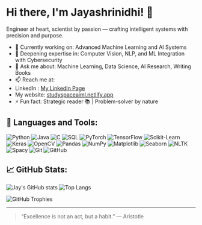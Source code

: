# Hi there, I'm Jayashrinidhi! 👋

Engineer at heart, scientist by passion — crafting intelligent systems with precision and purpose.

- 🔭 Currently working on: Advanced Machine Learning and AI Systems
- 🌱 Deepening expertise in: Computer Vision, NLP, and ML Integration with Cybersecurity
- 💬 Ask me about: Machine Learning, Data Science, AI Research, Writing Books
- 📫 Reach me at:
- LinkedIn : [My LinkedIn Page](https://www.linkedin.com/in/jayashrinidhi-vijayaraghavan-4a3861257/)
- My website: [studyspaceaiml.netlify.app](https://studyspaceaiml.netlify.app/)
- ⚡ Fun fact: Strategic reader 📚 | Problem-solver by nature

## 🚀 Languages and Tools:

![Python](https://img.shields.io/badge/Python-3776AB?style=for-the-badge&logo=python&logoColor=white)
![Java](https://img.shields.io/badge/Java-007396?style=for-the-badge&logo=java&logoColor=white)
![C](https://img.shields.io/badge/C-00599C?style=for-the-badge&logo=c&logoColor=white)
![SQL](https://img.shields.io/badge/SQL-4479A1?style=for-the-badge&logo=postgresql&logoColor=white)
![PyTorch](https://img.shields.io/badge/PyTorch-EE4C2C?style=for-the-badge&logo=pytorch&logoColor=white)
![TensorFlow](https://img.shields.io/badge/TensorFlow-FF6F00?style=for-the-badge&logo=tensorflow&logoColor=white)
![Scikit-Learn](https://img.shields.io/badge/Scikit_Learn-F7931E?style=for-the-badge&logo=scikit-learn&logoColor=white)
![Keras](https://img.shields.io/badge/Keras-D00000?style=for-the-badge&logo=keras&logoColor=white)
![OpenCV](https://img.shields.io/badge/OpenCV-5C3EE8?style=for-the-badge&logo=opencv&logoColor=white)
![Pandas](https://img.shields.io/badge/Pandas-150458?style=for-the-badge&logo=pandas&logoColor=white)
![NumPy](https://img.shields.io/badge/NumPy-013243?style=for-the-badge&logo=numpy&logoColor=white)
![Matplotlib](https://img.shields.io/badge/Matplotlib-11557C?style=for-the-badge&logo=matplotlib&logoColor=white)
![Seaborn](https://img.shields.io/badge/Seaborn-3D3D3D?style=for-the-badge&logo=seaborn&logoColor=white)
![NLTK](https://img.shields.io/badge/NLTK-05122A?style=for-the-badge&logo=python&logoColor=white)
![Spacy](https://img.shields.io/badge/SpaCy-09A3D5?style=for-the-badge&logo=spacy&logoColor=white)
![Git](https://img.shields.io/badge/Git-F05032?style=for-the-badge&logo=git&logoColor=white)
![GitHub](https://img.shields.io/badge/GitHub-181717?style=for-the-badge&logo=github&logoColor=white)

## 📈 GitHub Stats:
![Jay's GitHub stats](https://github-readme-stats.vercel.app/api?username=Jay-Vijay&show_icons=true&theme=tokyonight)
![Top Langs](https://github-readme-stats.vercel.app/api/top-langs/?username=Jay-Vijay&layout=compact&theme=tokyonight)

![GitHub Trophies](https://github-profile-trophy.vercel.app/?username=Jay-Vijay&theme=tokyonight&row=2&column=3)


---
> “Excellence is not an act, but a habit.” — Aristotle


<!--
**Jay-Vijay/Jay-Vijay** is a ✨ _special_ ✨ repository because its `README.md` (this file) appears on your GitHub profile.

Here are some ideas to get you started:

- 🔭 I’m currently working on ...
- 🌱 I’m currently learning ...
- 👯 I’m looking to collaborate on ...
- 🤔 I’m looking for help with ...
- 💬 Ask me about ...
- 📫 How to reach me: ...
- 😄 Pronouns: ...
- ⚡ Fun fact: ...
-->
